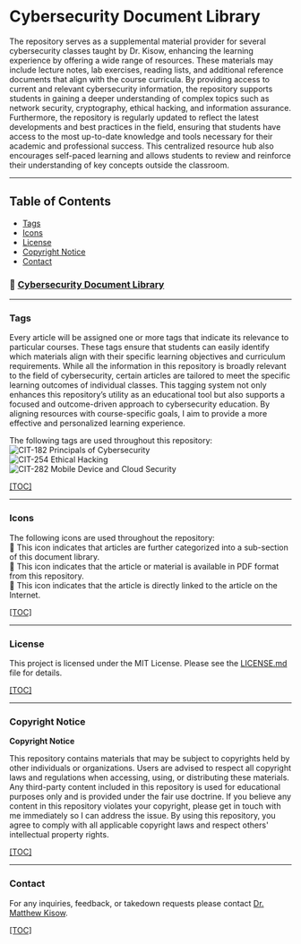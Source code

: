 # Cybersecurity Document Library
The repository serves as a supplemental material provider for several cybersecurity classes taught by Dr. Kisow, enhancing the learning experience by offering a wide range of resources. These materials may include lecture notes, lab exercises, reading lists, and additional reference documents that align with the course curricula. By providing access to current and relevant cybersecurity information, the repository supports students in gaining a deeper understanding of complex topics such as network security, cryptography, ethical hacking, and information assurance. Furthermore, the repository is regularly updated to reflect the latest developments and best practices in the field, ensuring that students have access to the most up-to-date knowledge and tools necessary for their academic and professional success. This centralized resource hub also encourages self-paced learning and allows students to review and reinforce their understanding of key concepts outside the classroom.

---
## <a id="default-toc"></a>Table of Contents
- [Tags](#default-tags)
- [Icons](#default-icons)
- [License](#default-license)
- [Copyright Notice](#default-copyright)
- [Contact](#default-contact)

###  📁 [Cybersecurity Document Library](Document%20Library/README.md)

---
### <a id="default-tags"></a>Tags
Every article will be assigned one or more tags that indicate its relevance to particular courses. These tags ensure that students can easily identify which materials align with their specific learning objectives and curriculum requirements. While all the information in this repository is broadly relevant to the field of cybersecurity, certain articles are tailored to meet the specific learning outcomes of individual classes. This tagging system not only enhances this repository’s utility as an educational tool but also supports a focused and outcome-driven approach to cybersecurity education. By aligning resources with course-specific goals, I aim to provide a more effective and personalized learning experience.

The following tags are used throughout this repository:<br/>
![CIT-182](https://img.shields.io/badge/182-CIT?style=plastic&logo=educative&logoColor=white&color=3358FF) Principals of Cybersecurity<br/>
![CIT-254](https://img.shields.io/badge/254-CIT?style=plastic&logo=Educative&logoColor=white&color=B833FF) Ethical Hacking<br/>
![CIT-282](https://img.shields.io/badge/282-CIT?style=plastic&logo=Educative&logoColor=white&color=FF9633) Mobile Device and Cloud Security<br/>

[[TOC]](#default-toc)

---
### <a id="default-icons"></a>Icons
The following icons are used throughout the repository:<br/>
:file_folder: This icon indicates that articles are further categorized into a sub-section of this document library.<br/>
:page_facing_up: This icon indicates that the article or material is available in PDF format from this repository.<br/>
:link: This icon indicates that the article is directly linked to the article on the Internet.<br/>

[[TOC]](#default-toc)

---
### <a id="default-license"></a>License
This project is licensed under the MIT License.  Please see the [LICENSE.md](LICENSE.md) file for details.

[[TOC]](#default-toc)

---
### <a id="default-copyright"></a>Copyright Notice
**Copyright Notice**

This repository contains materials that may be subject to copyrights held by other individuals or organizations. Users are advised to respect all copyright laws and regulations when accessing, using, or distributing these materials. Any third-party content included in this repository is used for educational purposes only and is provided under the fair use doctrine. If you believe any content in this repository violates your copyright, please get in touch with me immediately so I can address the issue. By using this repository, you agree to comply with all applicable copyright laws and respect others' intellectual property rights.

[[TOC]](#default-toc)

---
### <a id="default-contact"></a>Contact
For any inquiries, feedback, or takedown requests please contact [Dr. Matthew Kisow](https://www.linkedin.com/in/doctorkisow/).

[[TOC]](#default-toc)

<!-- Resources -->
<!-- Icons: https://simpleicons.org/ -->
<!-- Icons: http://www.onlinewebfonts.com/ -->
<!-- Shields: https://shields.io/ -->
